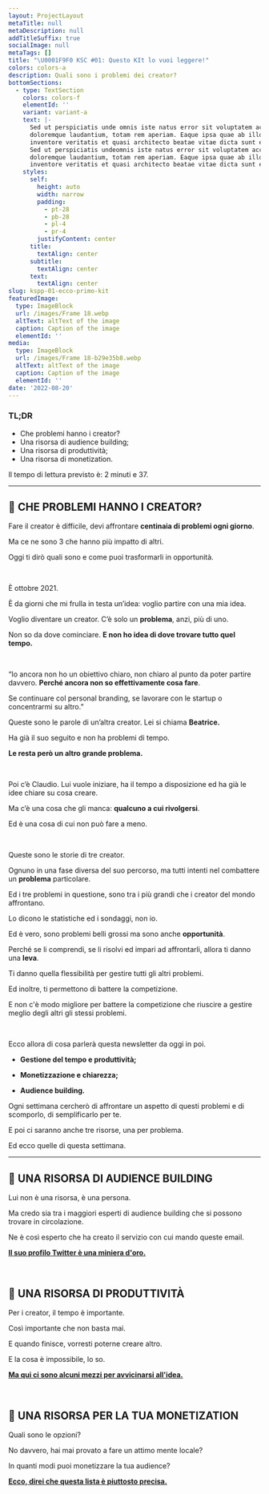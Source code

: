 ```yaml
---
layout: ProjectLayout
metaTitle: null
metaDescription: null
addTitleSuffix: true
socialImage: null
metaTags: []
title: "\U0001F9F0 KSC #01: Questo KIt lo vuoi leggere!"
colors: colors-a
description: Quali sono i problemi dei creator?
bottomSections:
  - type: TextSection
    colors: colors-f
    elementId: ''
    variant: variant-a
    text: |-
      Sed ut perspiciatis unde omnis iste natus error sit voluptatem accusantium
      doloremque laudantium, totam rem aperiam. Eaque ipsa quae ab illo
      inventore veritatis et quasi architecto beatae vitae dicta sunt explicabo.
      Sed ut perspiciatis undeomnis iste natus error sit voluptatem accusantium
      doloremque laudantium, totam rem aperiam. Eaque ipsa quae ab illo
      inventore veritatis et quasi architecto beatae vitae dicta sunt explicabo.
    styles:
      self:
        height: auto
        width: narrow
        padding:
          - pt-28
          - pb-28
          - pl-4
          - pr-4
        justifyContent: center
      title:
        textAlign: center
      subtitle:
        textAlign: center
      text:
        textAlign: center
slug: kspp-01-ecco-primo-kit
featuredImage:
  type: ImageBlock
  url: /images/Frame 18.webp
  altText: altText of the image
  caption: Caption of the image
  elementId: ''
media:
  type: ImageBlock
  url: /images/Frame 18-b29e35b8.webp
  altText: altText of the image
  caption: Caption of the image
  elementId: ''
date: '2022-08-20'
---
```

### TL;DR

*   Che problemi hanno i creator?
*   Una risorsa di audience building;
*   Una risorsa di produttività;
*   Una risorsa di monetization.

Il tempo di lettura previsto è: 2 minuti e 37.

***

## 📝 **CHE PROBLEMI HANNO I CREATOR?**

Fare il creator è difficile, devi affrontare **centinaia di problemi ogni giorno**.

Ma ce ne sono 3 che hanno più impatto di altri.

Oggi ti dirò quali sono e come puoi trasformarli in opportunità.

​

È ottobre 2021.

È da giorni che mi frulla in testa un’idea: voglio partire con una mia idea.

Voglio diventare un creator. C’è solo un **problema**, anzi, più di uno.

Non so da dove cominciare. **E non ho idea di dove trovare tutto quel tempo.**

​

“Io ancora non ho un obiettivo chiaro, non chiaro al punto da poter partire davvero. **Perché ancora non so effettivamente cosa fare**.

Se continuare col personal branding, se lavorare con le startup o concentrarmi su altro.”

Queste sono le parole di un’altra creator. Lei si chiama **Beatrice.**

Ha già il suo seguito e non ha problemi di tempo.

**Le resta però un altro grande problema.**

**​**

Poi c’è Claudio. Lui vuole iniziare, ha il tempo a disposizione ed ha già le idee chiare su cosa creare.

Ma c’è una cosa che gli manca: **qualcuno a cui rivolgersi**.

Ed è una cosa di cui non può fare a meno.

​

Queste sono le storie di tre creator.

Ognuno in una fase diversa del suo percorso, ma tutti intenti nel combattere un **problema** particolare.

Ed i tre problemi in questione, sono tra i più grandi che i creator del mondo affrontano.

Lo dicono le statistiche ed i sondaggi, non io.

Ed è vero, sono problemi belli grossi ma sono anche **opportunità**.

Perché se li comprendi, se li risolvi ed impari ad affrontarli, allora ti danno una **leva**.

Ti danno quella flessibilità per gestire tutti gli altri problemi.

Ed inoltre, ti permettono di battere la competizione.

E non c'è modo migliore per battere la competizione che riuscire a gestire meglio degli altri gli stessi problemi.

​

Ecco allora di cosa parlerà questa newsletter da oggi in poi.

*   **Gestione del tempo e produttività;**

*   **Monetizzazione e chiarezza;**

*   **Audience building.**

Ogni settimana cercherò di affrontare un aspetto di questi problemi e di scomporlo, di semplificarlo per te.

E poi ci saranno anche tre risorse, una per problema.

Ed ecco quelle di questa settimana.


***


## 👥 **UNA RISORSA DI AUDIENCE BUILDING**

Lui non è una risorsa, è una persona.

Ma credo sia tra i maggiori esperti di audience building che si possono trovare in circolazione.

Ne è così esperto che ha creato il servizio con cui mando queste email.

**​**[**Il suo profilo Twitter è una miniera d'oro.**](https://twitter.com/nathanbarry)**​**

​

## 🚀 **UNA RISORSA DI PRODUTTIVITÀ**

Per i creator, il tempo è importante.

Così importante che non basta mai.

E quando finisce, vorresti poterne creare altro.

E la cosa è impossibile, lo so.

**​**[**Ma qui ci sono alcuni mezzi per avvicinarsi all'idea.**](https://hbr.org/2020/04/productivity-skills-to-help-you-gain-time-back?ref=refind)**​**

​

## 💸 **UNA RISORSA PER LA TUA MONETIZATION**

Quali sono le opzioni?

No davvero, hai mai provato a fare un attimo mente locale?

In quanti modi puoi monetizzare la tua audience?

**​**[**Ecco, direi che questa lista è piuttosto precisa.**](https://www.podia.com/articles/how-to-monetize-your-audience)
